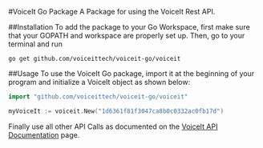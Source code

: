 #VoiceIt Go Package
A Package for using the VoiceIt Rest API.

##Installation
To add the package to your Go Workspace, first make sure that your GOPATH and workspace are properly set up.  Then, go to your terminal and run
```
go get github.com/voiceittech/voiceit-go/voiceit
```

##Usage
To use the VoiceIt Go package, import it at the beginning of your program and initialize a VoiceIt object as shown below:

```go
import "github.com/voiceittech/voiceit-go/voiceit"

myVoiceIt := voiceit.New("1d6361f81f3047ca8b0c0332ac0fb17d")
```

Finally use all other API Calls as documented on the [VoiceIt API Documentation](https://siv.voiceprintportal.com/getstarted.jsp#apidocs) page.
